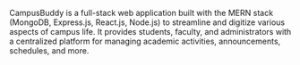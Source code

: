 CampusBuddy is a full-stack web application built with the MERN stack (MongoDB, Express.js, React.js, Node.js) to streamline and digitize various aspects of campus life. It provides students, faculty, and administrators with a centralized platform for managing academic activities, announcements, schedules, and more.